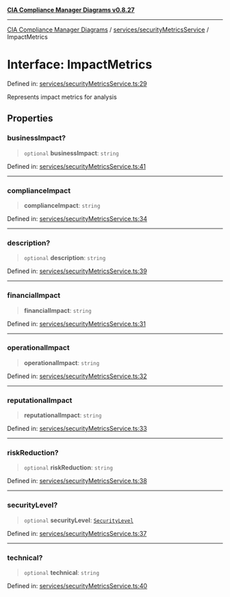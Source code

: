 [**CIA Compliance Manager Diagrams v0.8.27**](../../../README.md)

***

[CIA Compliance Manager Diagrams](../../../modules.md) / [services/securityMetricsService](../README.md) / ImpactMetrics

# Interface: ImpactMetrics

Defined in: [services/securityMetricsService.ts:29](https://github.com/Hack23/cia-compliance-manager/blob/26bb73ca86d23be8656cdd29d12202323a449310/src/services/securityMetricsService.ts#L29)

Represents impact metrics for analysis

## Properties

### businessImpact?

> `optional` **businessImpact**: `string`

Defined in: [services/securityMetricsService.ts:41](https://github.com/Hack23/cia-compliance-manager/blob/26bb73ca86d23be8656cdd29d12202323a449310/src/services/securityMetricsService.ts#L41)

***

### complianceImpact

> **complianceImpact**: `string`

Defined in: [services/securityMetricsService.ts:34](https://github.com/Hack23/cia-compliance-manager/blob/26bb73ca86d23be8656cdd29d12202323a449310/src/services/securityMetricsService.ts#L34)

***

### description?

> `optional` **description**: `string`

Defined in: [services/securityMetricsService.ts:39](https://github.com/Hack23/cia-compliance-manager/blob/26bb73ca86d23be8656cdd29d12202323a449310/src/services/securityMetricsService.ts#L39)

***

### financialImpact

> **financialImpact**: `string`

Defined in: [services/securityMetricsService.ts:31](https://github.com/Hack23/cia-compliance-manager/blob/26bb73ca86d23be8656cdd29d12202323a449310/src/services/securityMetricsService.ts#L31)

***

### operationalImpact

> **operationalImpact**: `string`

Defined in: [services/securityMetricsService.ts:32](https://github.com/Hack23/cia-compliance-manager/blob/26bb73ca86d23be8656cdd29d12202323a449310/src/services/securityMetricsService.ts#L32)

***

### reputationalImpact

> **reputationalImpact**: `string`

Defined in: [services/securityMetricsService.ts:33](https://github.com/Hack23/cia-compliance-manager/blob/26bb73ca86d23be8656cdd29d12202323a449310/src/services/securityMetricsService.ts#L33)

***

### riskReduction?

> `optional` **riskReduction**: `string`

Defined in: [services/securityMetricsService.ts:38](https://github.com/Hack23/cia-compliance-manager/blob/26bb73ca86d23be8656cdd29d12202323a449310/src/services/securityMetricsService.ts#L38)

***

### securityLevel?

> `optional` **securityLevel**: [`SecurityLevel`](../../../types/cia/type-aliases/SecurityLevel.md)

Defined in: [services/securityMetricsService.ts:37](https://github.com/Hack23/cia-compliance-manager/blob/26bb73ca86d23be8656cdd29d12202323a449310/src/services/securityMetricsService.ts#L37)

***

### technical?

> `optional` **technical**: `string`

Defined in: [services/securityMetricsService.ts:40](https://github.com/Hack23/cia-compliance-manager/blob/26bb73ca86d23be8656cdd29d12202323a449310/src/services/securityMetricsService.ts#L40)

